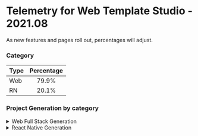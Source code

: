 # Telemetry for Web Template Studio - 2021.08

As new features and pages roll out, percentages  will adjust.

### Category

|Type|Percentage|
|:---|:---:|
|Web|79.9%|
|RN|20.1%|

### Project Generation by category

<details>
<summary>Web Full Stack Generation</summary>

### Frontend Frameworks

|Framework Type|Percentage|
|:---|:---:|
|React|58.3%|
|Vue|22.1%|
|Angular|17.2%|
||2.5%|

### Backend Frameworks

|Framework Type|Percentage|
|:---|:---:|
|Node|60.7%|
|AspNet|22.7%|
|Flask|14.1%|
||2.5%|

### Pages

|Pages|Percentage|
|:---|:---:|
|Blank|45.5%|
|Grid|23.6%|
|Master Detail|18%|
|List|12.9%|


</details>

<details>
<summary>React Native Generation</summary>

### Project Types

|Framework Type|Percentage|
|:---|:---:|
|Tabbed|100%|

### Pages

|Pages|Percentage|
|:---|:---:|
|Blank|55.6%|
|MasterDetail|28.4%|
|Settings|16%|


</details>

